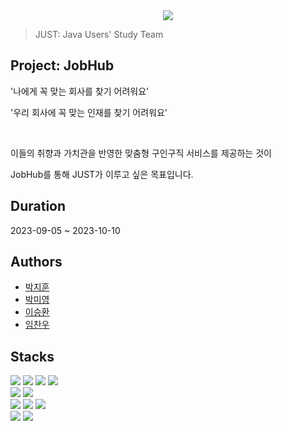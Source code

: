 <div align= "center">
  <img src="https://capsule-render.vercel.app/api?type=waving&color=0:3e9897,100:a5a255&height=180&text=Hello!%20We're%20Team%20JUST%20:)&animation=fadeIn&fontColor=ffffff&fontSize=50" />
</div>

> JUST: Java Users' Study Team

## Project: JobHub

'나에게 꼭 맞는 회사를 찾기 어려워요'

'우리 회사에 꼭 맞는 인재를 찾기 어려워요'

</br>

이들의 취향과 가치관을 반영한 맞춤형 구인구직 서비스를 제공하는 것이

JobHub를 통해 JUST가 이루고 싶은 목표입니다.

## Duration
2023-09-05 ~ 2023-10-10

## Authors
* [박지훈](https://github.com/noohij)
* [박미영](https://github.com/miyoung93)
* [이승환](https://github.com/shwan94)
* [임찬우](https://github.com/imchanu96)

## Stacks
<div>
  <img src="https://img.shields.io/badge/html5-E34F26?style=for-the-badge&logo=html5&logoColor=white">
  <img src="https://img.shields.io/badge/css-1572B6?style=for-the-badge&logo=css3&logoColor=white">
  <img src="https://img.shields.io/badge/javascript-F7DF1E?style=for-the-badge&logo=javascript&logoColor=black">
  <img src="https://img.shields.io/badge/jquery-0769AD?style=for-the-badge&logo=jquery&logoColor=white">
  </br>
  <img src="https://img.shields.io/badge/java-007396?style=for-the-badge&logo=java&logoColor=white">
  <img src="https://img.shields.io/badge/oracle-F80000?style=for-the-badge&logo=oracle&logoColor=white">
  </br>
  <img src="https://img.shields.io/badge/spring-6DB33F?style=for-the-badge&logo=spring&logoColor=white"> 
  <img src="https://img.shields.io/badge/apache tomcat-F8DC75?style=for-the-badge&logo=apachetomcat&logoColor=white">
  <img src="https://img.shields.io/badge/Eclipse IDE-2C2255?style=for-the-badge&logo=Eclipse IDE&logoColor=white">
  </br>
  <img src="https://img.shields.io/badge/github-181717?style=for-the-badge&logo=github&logoColor=white">
  <img src="https://img.shields.io/badge/git-F05032?style=for-the-badge&logo=git&logoColor=white">

</div>
   
